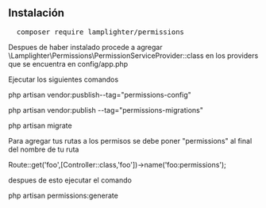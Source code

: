

<h2>Instalación</h2> 

<pre>
  composer require lamplighter/permissions
</pre>



Despues de haber instalado procede a agregar \Lamplighter\Permissions\PermissionServiceProvider::class en los providers que se encuentra en config/app.php


Ejecutar los siguientes comandos

php artisan vendor:pusblish--tag="permissions-config"

php artisan vendor:publish --tag="permissions-migrations"

php artisan migrate

Para agregar tus rutas a los permisos se debe poner "permissions" al final del nombre de tu ruta

Route::get('foo',[Controller::class,'foo'])->name('foo:permissions');

despues de esto ejecutar el comando

php artisan permissions:generate







